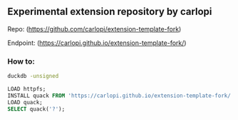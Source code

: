 ## Experimental extension repository by carlopi

Repo: (https://github.com/carlopi/extension-template-fork)

Endpoint: (https://carlopi.github.io/extension-template-fork/)

### How to:
```bash
duckdb -unsigned
```
```sql
LOAD httpfs;
INSTALL quack FROM 'https://carlopi.github.io/extension-template-fork/';
LOAD quack;
SELECT quack('?');
```

